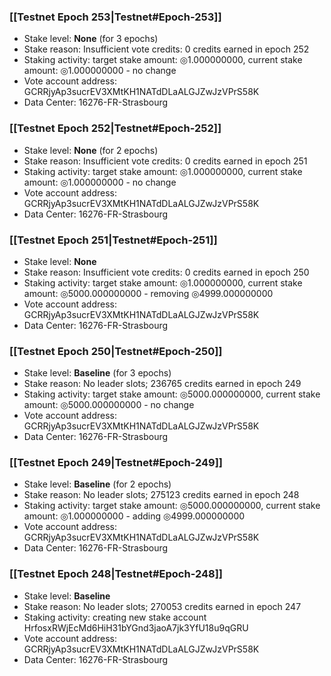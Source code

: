 ### [[Testnet Epoch 253|Testnet#Epoch-253]]
* Stake level: **None** (for 3 epochs)
* Stake reason: Insufficient vote credits: 0 credits earned in epoch 252
* Staking activity: target stake amount: ◎1.000000000, current stake amount: ◎1.000000000 - no change
* Vote account address: GCRRjyAp3sucrEV3XMtKH1NATdDLaALGJZwJzVPrS58K
* Data Center: 16276-FR-Strasbourg
### [[Testnet Epoch 252|Testnet#Epoch-252]]
* Stake level: **None** (for 2 epochs)
* Stake reason: Insufficient vote credits: 0 credits earned in epoch 251
* Staking activity: target stake amount: ◎1.000000000, current stake amount: ◎1.000000000 - no change
* Vote account address: GCRRjyAp3sucrEV3XMtKH1NATdDLaALGJZwJzVPrS58K
* Data Center: 16276-FR-Strasbourg
### [[Testnet Epoch 251|Testnet#Epoch-251]]
* Stake level: **None**
* Stake reason: Insufficient vote credits: 0 credits earned in epoch 250
* Staking activity: target stake amount: ◎1.000000000, current stake amount: ◎5000.000000000 - removing ◎4999.000000000
* Vote account address: GCRRjyAp3sucrEV3XMtKH1NATdDLaALGJZwJzVPrS58K
* Data Center: 16276-FR-Strasbourg
### [[Testnet Epoch 250|Testnet#Epoch-250]]
* Stake level: **Baseline** (for 3 epochs)
* Stake reason: No leader slots; 236765 credits earned in epoch 249
* Staking activity: target stake amount: ◎5000.000000000, current stake amount: ◎5000.000000000 - no change
* Vote account address: GCRRjyAp3sucrEV3XMtKH1NATdDLaALGJZwJzVPrS58K
* Data Center: 16276-FR-Strasbourg
### [[Testnet Epoch 249|Testnet#Epoch-249]]
* Stake level: **Baseline** (for 2 epochs)
* Stake reason: No leader slots; 275123 credits earned in epoch 248
* Staking activity: target stake amount: ◎5000.000000000, current stake amount: ◎1.000000000 - adding ◎4999.000000000
* Vote account address: GCRRjyAp3sucrEV3XMtKH1NATdDLaALGJZwJzVPrS58K
* Data Center: 16276-FR-Strasbourg
### [[Testnet Epoch 248|Testnet#Epoch-248]]
* Stake level: **Baseline**
* Stake reason: No leader slots; 270053 credits earned in epoch 247
* Staking activity: creating new stake account HrfosxRWjEcMd6HiH31bYGnd3jaoA7jk3YfU18u9qGRU
* Vote account address: GCRRjyAp3sucrEV3XMtKH1NATdDLaALGJZwJzVPrS58K
* Data Center: 16276-FR-Strasbourg